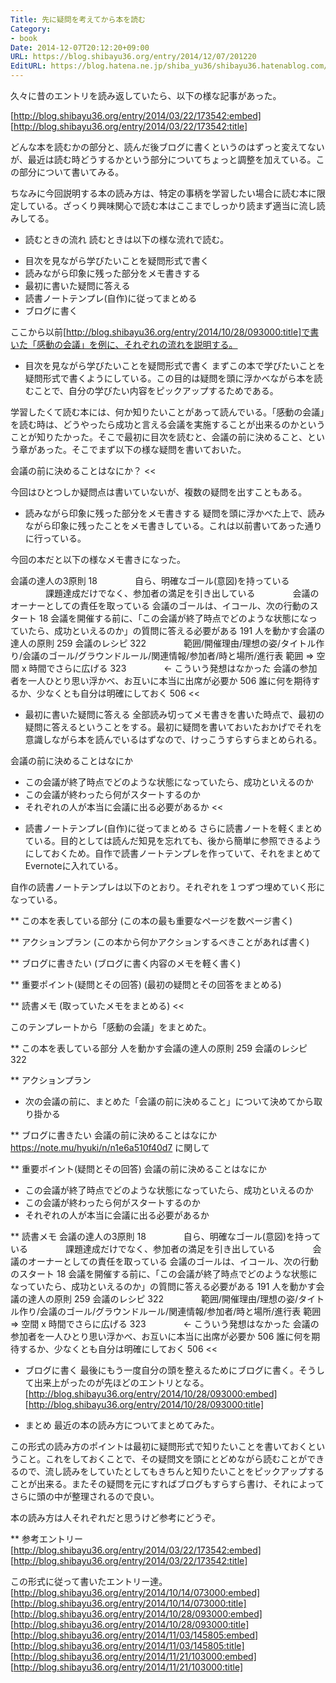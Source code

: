 ```yaml
---
Title: 先に疑問を考えてから本を読む
Category:
- book
Date: 2014-12-07T20:12:20+09:00
URL: https://blog.shibayu36.org/entry/2014/12/07/201220
EditURL: https://blog.hatena.ne.jp/shiba_yu36/shibayu36.hatenablog.com/atom/entry/8454420450076394987
---
```


久々に昔のエントリを読み返していたら、以下の様な記事があった。

[http://blog.shibayu36.org/entry/2014/03/22/173542:embed]
[http://blog.shibayu36.org/entry/2014/03/22/173542:title]

どんな本を読むかの部分と、読んだ後ブログに書くというのはずっと変えてないが、最近は読む時どうするかという部分についてちょっと調整を加えている。この部分について書いてみる。

ちなみに今回説明する本の読み方は、特定の事柄を学習したい場合に読む本に限定している。ざっくり興味関心で読む本はここまでしっかり読まず適当に流し読みしてる。

* 読むときの流れ
読むときは以下の様な流れで読む。

- 目次を見ながら学びたいことを疑問形式で書く
- 読みながら印象に残った部分をメモ書きする
- 最初に書いた疑問に答える
- 読書ノートテンプレ(自作)に従ってまとめる
- ブログに書く

ここから以前[http://blog.shibayu36.org/entry/2014/10/28/093000:title]で書いた「感動の会議」を例に、それぞれの流れを説明する。

* 目次を見ながら学びたいことを疑問形式で書く
まずこの本で学びたいことを疑問形式で書くようにしている。この目的は疑問を頭に浮かべながら本を読むことで、自分の学びたい内容をピックアップするためである。

学習したくて読む本には、何か知りたいことがあって読んでいる。「感動の会議」を読む時は、どうやったら成功と言える会議を実施することが出来るのかということが知りたかった。そこで最初に目次を読むと、会議の前に決めること、という章があった。そこでまず以下の様な疑問を書いておいた。
>>
会議の前に決めることはなにか？
<<

今回はひとつしか疑問点は書いていないが、複数の疑問を出すこともある。

* 読みながら印象に残った部分をメモ書きする
疑問を頭に浮かべた上で、読みながら印象に残ったことをメモ書きしている。これは以前書いてあった通りに行っている。

今回の本だと以下の様なメモ書きになった。
>>
会議の達人の3原則 18
　　　　自ら、明確なゴール(意図)を持っている
　　　　課題達成だけでなく、参加者の満足を引き出している
　　　　会議のオーナーとしての責任を取っている
会議のゴールは、イコール、次の行動のスタート 18
会議を開催する前に、「この会議が終了時点でどのような状態になっていたら、成功といえるのか」の質問に答える必要がある 191
人を動かす会議の達人の原則 259
会議のレシピ 322
　　　　範囲/開催理由/理想の姿/タイトル作り/会議のゴール/グラウンドルール/関連情報/参加者/時と場所/進行表
範囲 => 空間 x 時間でさらに広げる 323
　　　　<- こういう発想はなかった
会議の参加者を一人ひとり思い浮かべ、お互いに本当に出席が必要か 506
誰に何を期待するか、少なくとも自分は明確にしておく 506
<<

* 最初に書いた疑問に答える
全部読み切ってメモ書きを書いた時点で、最初の疑問に答えるということをする。最初に疑問を書いておいたおかげでそれを意識しながら本を読んでいるはずなので、けっこうすらすらまとめられる。

>>
会議の前に決めることはなにか
- この会議が終了時点でどのような状態になっていたら、成功といえるのか
- この会議が終わったら何がスタートするのか
- それぞれの人が本当に会議に出る必要があるか
<<


* 読書ノートテンプレ(自作)に従ってまとめる
さらに読書ノートを軽くまとめている。目的としては読んだ知見を忘れても、後から簡単に参照できるようにしておくため。自作で読書ノートテンプレを作っていて、それをまとめてEvernoteに入れている。

自作の読書ノートテンプレは以下のとおり。それぞれを１つずつ埋めていく形になっている。
>>
** この本を表している部分
(この本の最も重要なページを数ページ書く)

** アクションプラン
(この本から何かアクションするべきことがあれば書く)

** ブログに書きたい
(ブログに書く内容のメモを軽く書く)

** 重要ポイント(疑問とその回答)
(最初の疑問とその回答をまとめる)

** 読書メモ
(取っていたメモをまとめる)
<<

このテンプレートから「感動の会議」をまとめた。
>>
** この本を表している部分
人を動かす会議の達人の原則 259
会議のレシピ 322

** アクションプラン
- 次の会議の前に、まとめた「会議の前に決めること」について決めてから取り掛かる

** ブログに書きたい
会議の前に決めることはなにか
https://note.mu/hyuki/n/n1e6a510f40d7 に関して

** 重要ポイント(疑問とその回答)
会議の前に決めることはなにか
- この会議が終了時点でどのような状態になっていたら、成功といえるのか
- この会議が終わったら何がスタートするのか
- それぞれの人が本当に会議に出る必要があるか

** 読書メモ
会議の達人の3原則 18
　　　　自ら、明確なゴール(意図)を持っている
　　　　課題達成だけでなく、参加者の満足を引き出している
　　　　会議のオーナーとしての責任を取っている
会議のゴールは、イコール、次の行動のスタート 18
会議を開催する前に、「この会議が終了時点でどのような状態になっていたら、成功といえるのか」の質問に答える必要がある 191
人を動かす会議の達人の原則 259
会議のレシピ 322
　　　　範囲/開催理由/理想の姿/タイトル作り/会議のゴール/グラウンドルール/関連情報/参加者/時と場所/進行表
範囲 => 空間 x 時間でさらに広げる 323
　　　　<- こういう発想はなかった
会議の参加者を一人ひとり思い浮かべ、お互いに本当に出席が必要か 506
誰に何を期待するか、少なくとも自分は明確にしておく 506
<<

* ブログに書く
最後にもう一度自分の頭を整えるためにブログに書く。そうして出来上がったのが先ほどのエントリとなる。
[http://blog.shibayu36.org/entry/2014/10/28/093000:embed]
[http://blog.shibayu36.org/entry/2014/10/28/093000:title]

* まとめ
最近の本の読み方についてまとめてみた。

この形式の読み方のポイントは最初に疑問形式で知りたいことを書いておくということ。これをしておくことで、その疑問文を頭にとどめながら読むことができるので、流し読みをしていたとしてもきちんと知りたいことをピックアップすることが出来る。またその疑問を元にすればブログもすらすら書け、それによってさらに頭の中が整理されるので良い。

本の読み方は人それぞれだと思うけど参考にどうぞ。

** 参考エントリー
[http://blog.shibayu36.org/entry/2014/03/22/173542:embed]
[http://blog.shibayu36.org/entry/2014/03/22/173542:title]

この形式に従って書いたエントリー達。
[http://blog.shibayu36.org/entry/2014/10/14/073000:embed]
[http://blog.shibayu36.org/entry/2014/10/14/073000:title]
[http://blog.shibayu36.org/entry/2014/10/28/093000:embed]
[http://blog.shibayu36.org/entry/2014/10/28/093000:title]
[http://blog.shibayu36.org/entry/2014/11/03/145805:embed]
[http://blog.shibayu36.org/entry/2014/11/03/145805:title]
[http://blog.shibayu36.org/entry/2014/11/21/103000:embed]
[http://blog.shibayu36.org/entry/2014/11/21/103000:title]


